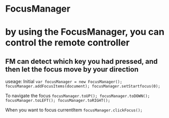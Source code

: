 # FocusManager
# by using the FocusManager, you can control the remote controller

## FM can detect which key you had pressed, and then let the focus move by your direction
useage:
Initial
`
var focusManager = new FocusManager();
focusManager.addFocusItems(document);
focusManager.setStartfocus(0);
`

To navigate the focus
`
focusManager.toUP();
focusManager.toDOWN();
focusManager.toLEFT();
focusManager.toRIGHT();
`

When you want to focus currentItem
`
focusManager.clickFocus();
`